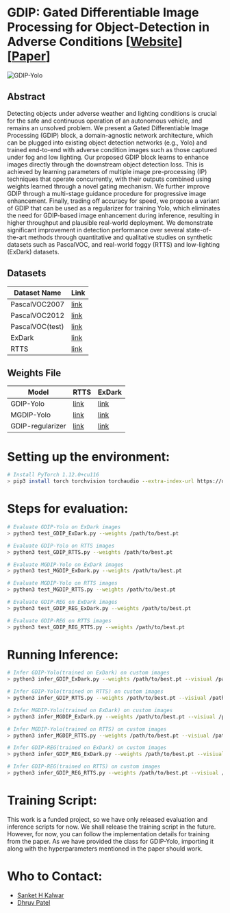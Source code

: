 # **GDIP: Gated Differentiable Image Processing for Object-Detection in Adverse Conditions**  [[Website](https://gatedip.github.io/)][[Paper](https://arxiv.org/pdf/2209.14922.pdf)]
![GDIP-Yolo](docs/images/architecture_gdip.png)

## **Abstract** 
Detecting objects under adverse weather and
lighting conditions is crucial for the safe and continuous
operation of an autonomous vehicle, and remains an unsolved
problem. We present a Gated Differentiable Image Processing
(GDIP) block, a domain-agnostic network architecture, which
can be plugged into existing object detection networks (e.g.,
Yolo) and trained end-to-end with adverse condition images
such as those captured under fog and low lighting. Our proposed GDIP block learns to enhance images directly through the
downstream object detection loss. This is achieved by learning
parameters of multiple image pre-processing (IP) techniques
that operate concurrently, with their outputs combined using
weights learned through a novel gating mechanism. We further
improve GDIP through a multi-stage guidance procedure for
progressive image enhancement. Finally, trading off accuracy
for speed, we propose a variant of GDIP that can be used as
a regularizer for training Yolo, which eliminates the need for
GDIP-based image enhancement during inference, resulting in
higher throughput and plausible real-world deployment. We
demonstrate significant improvement in detection performance
over several state-of-the-art methods through quantitative and
qualitative studies on synthetic datasets such as PascalVOC, and
real-world foggy (RTTS) and low-lighting (ExDark) datasets.

## **Datasets** ##
|Dataset Name|Link|
|----|----|
|PascalVOC2007|[link](http://host.robots.ox.ac.uk/pascal/VOC/voc2007/)|
|PascalVOC2012|[link](http://host.robots.ox.ac.uk/pascal/VOC/voc2012/)|
|PascalVOC(test)|[link](https://iiitaphyd-my.sharepoint.com/:u:/g/personal/sanket_kalwar_research_iiit_ac_in/EapxTscsKVtBos1dcZgKCQ8BpttDvrEslW2nqrjdg-_ZaQ?e=KTPKjF)|
|ExDark|[link](https://iiitaphyd-my.sharepoint.com/:u:/g/personal/sanket_kalwar_research_iiit_ac_in/ER-luZLMSldBlg_YG7hkTWwBICaSUrBD0jh3Y_w0FGVyTQ?e=uUKYRG)|
|RTTS|[link](https://iiitaphyd-my.sharepoint.com/:u:/g/personal/sanket_kalwar_research_iiit_ac_in/ER2WrtnuU8JJjmhqgZ1Y-eEBUjxLmFyFD6waidovlpQWmg?e=fX7xqz)|

## **Weights File**  ##
|Model|RTTS|ExDark|
|---|---|---|
|GDIP-Yolo|[link](https://iiitaphyd-my.sharepoint.com/:f:/g/personal/sanket_kalwar_research_iiit_ac_in/ElCY3EnsKtNFqTMXU8aYrpUB6XgdvACuXo4EMNQmRTbxaQ?e=yZTnj1)|[link](https://iiitaphyd-my.sharepoint.com/:f:/g/personal/sanket_kalwar_research_iiit_ac_in/ErOQ2LhleKVIpEYYAXg3oKMBDNlfjodl2XSj2DtbH9Ml8g?e=2Xc55M)|
|MGDIP-Yolo|[link](https://iiitaphyd-my.sharepoint.com/:f:/g/personal/sanket_kalwar_research_iiit_ac_in/EiIOIJTd70VNv9hFaFx6NQ8BX23zVtan5TthzM-wui3kkA?e=fj3auq)|[link](https://iiitaphyd-my.sharepoint.com/:f:/g/personal/sanket_kalwar_research_iiit_ac_in/EpjhL9slOqxNiVCKAboN0ycBRW6GxoAeEcdkBKurTg6ZSg?e=jOneHD)|
|GDIP-regularizer|[link](https://iiitaphyd-my.sharepoint.com/:f:/g/personal/sanket_kalwar_research_iiit_ac_in/EhnRsxF8AUxNmiaHejavZB0B_BM10AHd7yO9MX60MCETJA?e=h5Pf4h)|[link](https://iiitaphyd-my.sharepoint.com/:f:/g/personal/sanket_kalwar_research_iiit_ac_in/EvWkGr9GzE1HqMCkLkbnD0oBjLPTs5nXeVAm1UftU245jQ?e=W1NIRA)|

# Setting up the environment: #
```bash
# Install PyTorch 1.12.0+cu116
> pip3 install torch torchvision torchaudio --extra-index-url https://download.pytorch.org/whl/cu116

```

# **Steps for evaluation:** #
```bash
# Evaluate GDIP-Yolo on ExDark images
> python3 test_GDIP_ExDark.py --weights /path/to/best.pt

# Evaluate GDIP-Yolo on RTTS images
> python3 test_GDIP_RTTS.py --weights /path/to/best.pt

# Evaluate MGDIP-Yolo on ExDark images
> python3 test_MGDIP_ExDark.py --weights /path/to/best.pt

# Evaluate MGDIP-Yolo on RTTS images
> python3 test_MGDIP_RTTS.py --weights /path/to/best.pt

# Evaluate GDIP-REG on ExDark images
> python3 test_GDIP_REG_ExDark.py --weights /path/to/best.pt

# Evaluate GDIP-REG on RTTS images
> python3 test_GDIP_REG_RTTS.py --weights /path/to/best.pt
```
# **Running Inference:** #
```bash
# Infer GDIP-Yolo(trained on ExDark) on custom images
> python3 infer_GDIP_ExDark.py --weights /path/to/best.pt --visiual /path/to/images

# Infer GDIP-Yolo(trained on RTTS) on custom images
> python3 infer_GDIP_RTTS.py --weights /path/to/best.pt --visiual /path/to/images

# Infer MGDIP-Yolo(trained on ExDark) on custom images
> python3 infer_MGDIP_ExDark.py --weights /path/to/best.pt --visiual /path/to/images

# Infer MGDIP-Yolo(trained on RTTS) on custom images
> python3 infer_MGDIP_RTTS.py --weights /path/to/best.pt --visiual /path/to/images

# Infer GDIP-REG(trained on ExDark) on custom images
> python3 infer_GDIP_REG_ExDark.py --weights /path/to/best.pt --visiual /path/to/images

# Infer GDIP-REG(trained on RTTS) on custom images
> python3 infer_GDIP_REG_RTTS.py --weights /path/to/best.pt --visiual /path/to/images
```

# Training Script:
This work is a funded project, so we have only released evaluation and inference scripts for now. We shall release the training script in the future. However, for now, you can follow the implementation details for training from the paper. As we have provided the class for GDIP-Yolo, importing it along with the hyperparameters mentioned in the paper should work.

# Who to Contact:
* [Sanket H Kalwar](sanket.kalwar@reseach.iiit.ac.in)
* [Dhruv Patel](dhruv.patel@research.iiit.ac.in)
